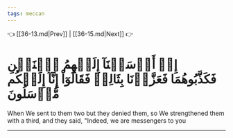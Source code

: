 ```yaml
---
tags: meccan
---
```


👈 [[36-13.md|Prev]] | [[36-15.md|Next]] 👉

# إِذۡ أَرۡسَلۡنَآ إِلَيۡهِمُ ٱثۡنَيۡنِ فَكَذَّبُوهُمَا فَعَزَّزۡنَا بِثَالِثٖ فَقَالُوٓاْ إِنَّآ إِلَيۡكُم مُّرۡسَلُونَ

When We sent to them two but they denied them, so We strengthened them with a third, and they said, "Indeed, we are messengers to you

---

